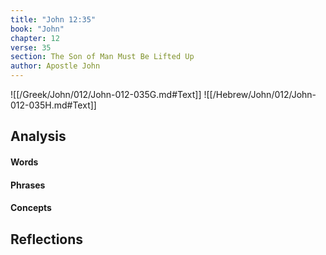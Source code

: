 ```yaml
---
title: "John 12:35"
book: "John"
chapter: 12
verse: 35
section: The Son of Man Must Be Lifted Up
author: Apostle John
---
```

![[/Greek/John/012/John-012-035G.md#Text]]
![[/Hebrew/John/012/John-012-035H.md#Text]]

## Analysis

#### Words

#### Phrases

#### Concepts

## Reflections
